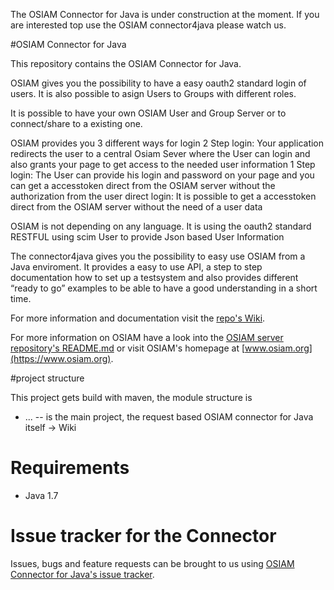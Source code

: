 The OSIAM Connector for Java is under construction at the moment. 
If you are interested top use the OSIAM connector4java please watch us.

#OSIAM Connector for Java

This repository contains the OSIAM Connector for Java.

OSIAM gives you the possibility to have a easy oauth2 standard login of users.
It is also possible to asign Users to Groups with different roles.

It is possible to have your own OSIAM User and Group Server or to connect/share to a existing one.

OSIAM provides you 3 different ways for login
2 Step login: Your application redirects the user to a central Osiam Sever where the User can login and also grants your page to get access to the needed user information
1 Step login: The User can provide his login and password on your page and you can get a accesstoken direct from the OSIAM server without the authorization from the user
direct login: It is possible to get a accesstoken direct from the OSIAM server without the need of a user data


OSIAM is not depending on any language.
It is
using the oauth2 standard
RESTFUL
using scim User to provide Json based User Information

The connector4java gives you the possibility to easy use OSIAM from a Java enviroment.
It provides a easy to use API, a step to step documentation how to set up a testsystem and also provides different “ready to go” examples to be able to have a good understanding in a short time.

 For more information and documentation visit the [repo's Wiki](https://github.com/osiam/connector4java/wiki).

For more information on OSIAM have a look into the [OSIAM server repository's README.md](https://github.com/osiam/server/) or visit OSIAM's homepage at [www.osiam.org](https://www.osiam.org).

#project structure

This project gets build with maven, the module structure is

* ... -- is the main project, the request based OSIAM connector for Java itself -> Wiki

# Requirements

* Java 1.7

# Issue tracker for the Connector

Issues, bugs and feature requests can be brought to us using [OSIAM Connector for Java's issue tracker](https://github.com/osiam/connector4java/issues).
